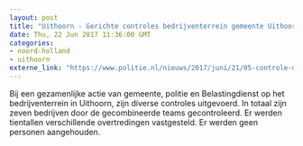 ```yaml
---
layout: post
title: "Uithoorn - Gerichte controles bedrijventerrein gemeente Uithoorn"
date: Thu, 22 Jun 2017 11:36:00 GMT
categories: 
- noord-holland 
- uithoorn 
externe_link: "https://www.politie.nl/nieuws/2017/juni/21/05-controle-uithoorn.html"
---
```


Bij een gezamenlijke actie van gemeente, politie en Belastingdienst op het bedrijventerrein in Uithoorn, zijn diverse controles uitgevoerd. In totaal zijn zeven bedrijven door de gecombineerde teams gecontroleerd. Er werden tientallen verschillende overtredingen vastgesteld. Er werden geen personen aangehouden.
